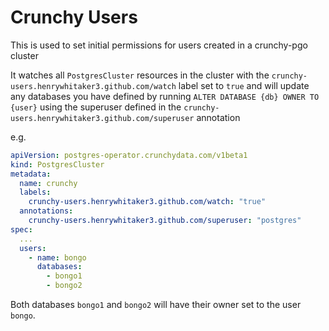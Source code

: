# Crunchy Users

This is used to set initial permissions for users created in a crunchy-pgo cluster

It watches all `PostgresCluster` resources in the cluster with the `crunchy-users.henrywhitaker3.github.com/watch` label set to `true` and will update any databases you have defined by running `ALTER DATABASE {db} OWNER TO {user}` using the superuser defined in the `crunchy-users.henrywhitaker3.github.com/superuser` annotation

e.g.

```yaml
apiVersion: postgres-operator.crunchydata.com/v1beta1
kind: PostgresCluster
metadata:
  name: crunchy
  labels:
    crunchy-users.henrywhitaker3.github.com/watch: "true"
  annotations:
    crunchy-users.henrywhitaker3.github.com/superuser: "postgres"
spec:
  ...
  users:
    - name: bongo
      databases:
        - bongo1
        - bongo2
```

Both databases `bongo1` and `bongo2` will have their owner set to the user `bongo`.
